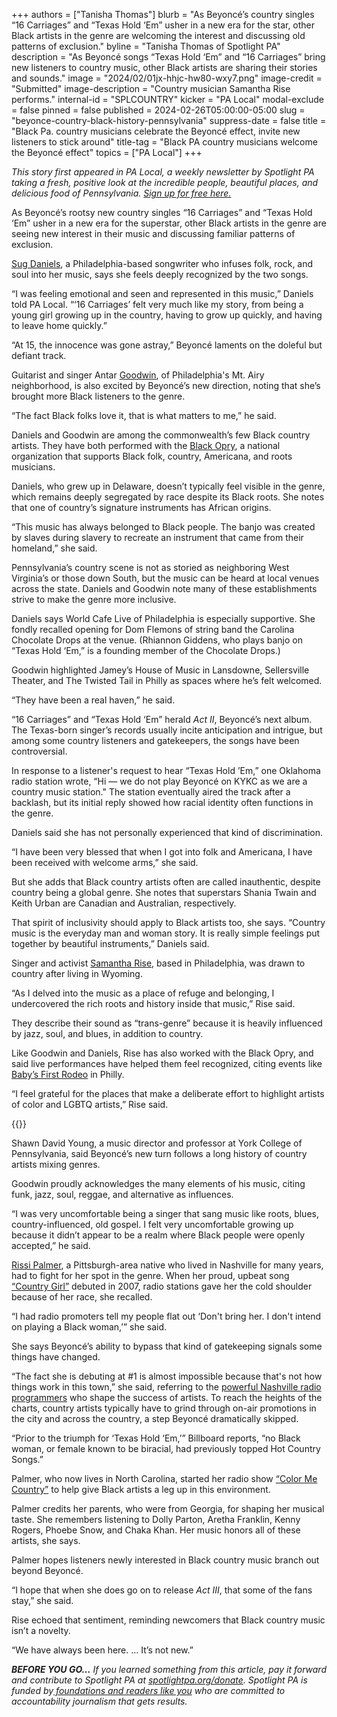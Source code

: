 +++
authors = ["Tanisha Thomas"]
blurb = "As Beyoncé’s country singles “16 Carriages” and “Texas Hold ‘Em” usher in a new era for the star, other Black artists in the genre are welcoming the interest and discussing old patterns of exclusion."
byline = "Tanisha Thomas of Spotlight PA"
description = "As Beyoncé songs “Texas Hold ‘Em” and “16 Carriages” bring new listeners to country music, other Black artists are sharing their stories and sounds."
image = "2024/02/01jx-hhjc-hw80-wxy7.png"
image-credit = "Submitted"
image-description = "Country musician Samantha Rise performs."
internal-id = "SPLCOUNTRY"
kicker = "PA Local"
modal-exclude = false
pinned = false
published = 2024-02-26T05:00:00-05:00
slug = "beyonce-country-black-history-pennsylvania"
suppress-date = false
title = "Black Pa. country musicians celebrate the Beyoncé effect, invite new listeners to stick around"
title-tag = "Black PA country musicians welcome the Beyoncé effect"
topics = ["PA Local"]
+++

<em>This story first appeared in PA Local, a weekly newsletter by Spotlight PA taking a fresh, positive look at the incredible people, beautiful places, and delicious food of Pennsylvania. </em><a href="https://www.spotlightpa.org/newsletters"><em>Sign up for free here.</em></a>

As Beyoncé’s rootsy new country singles “16 Carriages” and “Texas Hold ‘Em” usher in a new era for the superstar, other Black artists in the genre are seeing new interest in their music and discussing familiar patterns of exclusion.

<a href="https://www.instagram.com/sugdaniels_/">Sug Daniels</a>, a Philadelphia-based songwriter who infuses folk, rock, and soul into her music, says she feels deeply recognized by the two songs.

“I was feeling emotional and seen and represented in this music,” Daniels told PA Local. “‘16 Carriages’ felt very much like my story, from being a young girl growing up in the country, having to grow up quickly, and having to leave home quickly.”

“At 15, the innocence was gone astray,” Beyoncé laments on the doleful but defiant track.

Guitarist and singer Antar <a href="https://www.instagram.com/kingjestermusic/">Goodwin</a>, of Philadelphia&#39;s Mt. Airy neighborhood, is also excited by Beyoncé’s new direction, noting that she’s brought more Black listeners to the genre.

“The fact Black folks love it, that is what matters to me,” he said.

<script src="https://www.spotlightpa.org/embed.js" async></script><div data-spl-embed-version="1" data-spl-src="https://www.spotlightpa.org/embeds/newsletter/"></div>

Daniels and Goodwin are among the commonwealth’s few Black country artists. They have both performed with the <a href="https://www.blackopry.com/">Black Opry</a>, a national organization that supports Black folk, country, Americana, and roots musicians.

Daniels, who grew up in Delaware, doesn’t typically feel visible in the genre, which remains deeply segregated by race despite its Black roots. She notes that one of country’s signature instruments has African origins.

“This music has always belonged to Black people. The banjo was created by slaves during slavery to recreate an instrument that came from their homeland,” she said.

Pennsylvania’s country scene is not as storied as neighboring West Virginia’s or those down South, but the music can be heard at local venues across the state. Daniels and Goodwin note many of these establishments strive to make the genre more inclusive.

Daniels says World Cafe Live of Philadelphia is especially supportive. She fondly recalled opening for Dom Flemons of string band the Carolina Chocolate Drops at the venue. (Rhiannon Giddens, who plays banjo on “Texas Hold ‘Em,” is a founding member of the Chocolate Drops.)

Goodwin highlighted Jamey’s House of Music in Lansdowne, Sellersville Theater, and The Twisted Tail in Philly as spaces where he’s felt welcomed.

“They have been a real haven,” he said.

“16 Carriages” and “Texas Hold ‘Em” herald <em>Act II</em>, Beyoncé’s next album. The Texas-born singer’s records usually incite anticipation and intrigue, but among some country listeners and gatekeepers, the songs have been controversial.

In response to a listener&#39;s request to hear “Texas Hold ’Em,” one Oklahoma radio station wrote, “Hi — we do not play Beyoncé on KYKC as we are a country music station.&#34; The station eventually aired the track after a backlash, but its initial reply showed how racial identity often functions in the genre.

Daniels said she has not personally experienced that kind of discrimination.

“I have been very blessed that when I got into folk and Americana, I have been received with welcome arms,” she said.

But she adds that Black country artists often are called inauthentic, despite country being a global genre. She notes that superstars Shania Twain and Keith Urban are Canadian and Australian, respectively.

That spirit of inclusivity should apply to Black artists too, she says. “Country music is the everyday man and woman story. It is really simple feelings put together by beautiful instruments,” Daniels said.

Singer and activist <a href="https://samantharise.com/">Samantha Rise</a>, based in Philadelphia, was drawn to country after living in Wyoming.

“As I delved into the music as a place of refuge and belonging, I undercovered the rich roots and history inside that music,” Rise said.

They describe their sound as “trans-genre” because it is heavily influenced by jazz, soul, and blues, in addition to country.

Like Goodwin and Daniels, Rise has also worked with the Black Opry, and said live performances have helped them feel recognized, citing events like <a href="https://www.instagram.com/babysfirstrodeo/">Baby’s First Rodeo</a> in Philly.

“I feel grateful for the places that make a deliberate effort to highlight artists of color and LGBTQ artists,” Rise said.

{{<picture src="2024/02/01jx-hhpj-7g3w-k5xs.jpeg" description="Country musician Sug Daniels poses with a guitar." caption="" credit="Robert Pfieffer">}}

Shawn David Young, a music director and professor at York College of Pennsylvania, said Beyoncé’s new turn follows a long history of country artists mixing genres.

Goodwin proudly acknowledges the many elements of his music, citing funk, jazz, soul, reggae, and alternative as influences.

“I was very uncomfortable being a singer that sang music like roots, blues, country-influenced, old gospel. I felt very uncomfortable growing up because it didn’t appear to be a realm where Black people were openly accepted,” he said.

<a href="https://rissipalmermusic.com/">Rissi Palmer</a>, a Pittsburgh-area native who lived in Nashville for many years, had to fight for her spot in the genre. When her proud, upbeat song <a href="https://www.youtube.com/watch?v=Mz3i5HaExMU">“Country Girl”</a> debuted in 2007, radio stations gave her the cold shoulder because of her race, she recalled.

“I had radio promoters tell my people flat out ‘Don&#39;t bring her. I don&#39;t intend on playing a Black woman,’” she said.

She says Beyoncé’s ability to bypass that kind of gatekeeping signals some things have changed.

“The fact she is debuting at \#1 is almost impossible because that&#39;s not how things work in this town,” she said, referring to the <a href="https://www.newyorker.com/magazine/2022/06/20/a-rising-country-singer-tries-to-win-over-nashvilles-gatekeepers">powerful Nashville radio programmers</a> who shape the success of artists. To reach the heights of the charts, country artists typically have to grind through on-air promotions in the city and across the country, a step Beyoncé dramatically skipped.

“Prior to the triumph for ‘Texas Hold ‘Em,’” Billboard reports, “no Black woman, or female known to be biracial, had previously topped Hot Country Songs.”

Palmer, who now lives in North Carolina, started her radio show <a href="https://colormecountry.com/">“Color Me Country”</a> to help give Black artists a leg up in this environment.

Palmer credits her parents, who were from Georgia, for shaping her musical taste. She remembers listening to Dolly Parton, Aretha Franklin, Kenny Rogers, Phoebe Snow, and Chaka Khan. Her music honors all of these artists, she says.

Palmer hopes listeners newly interested in Black country music branch out beyond Beyoncé.

“I hope that when she does go on to release <em>Act III</em>, that some of the fans stay,” she said.

Rise echoed that sentiment, reminding newcomers that Black country music isn’t a novelty.

“We have always been here. … It’s not new.”

<strong><em>BEFORE YOU GO…</em></strong><em> If you learned something from this article, pay it forward and contribute to Spotlight PA at </em><a href="https://www.spotlightpa.org/donate"><em>spotlightpa.org/donate</em></a><em>. Spotlight PA is funded by</em><a href="https://www.spotlightpa.org/support"><em> foundations and readers like you</em></a><em> who are committed to accountability journalism that gets results.</em>

